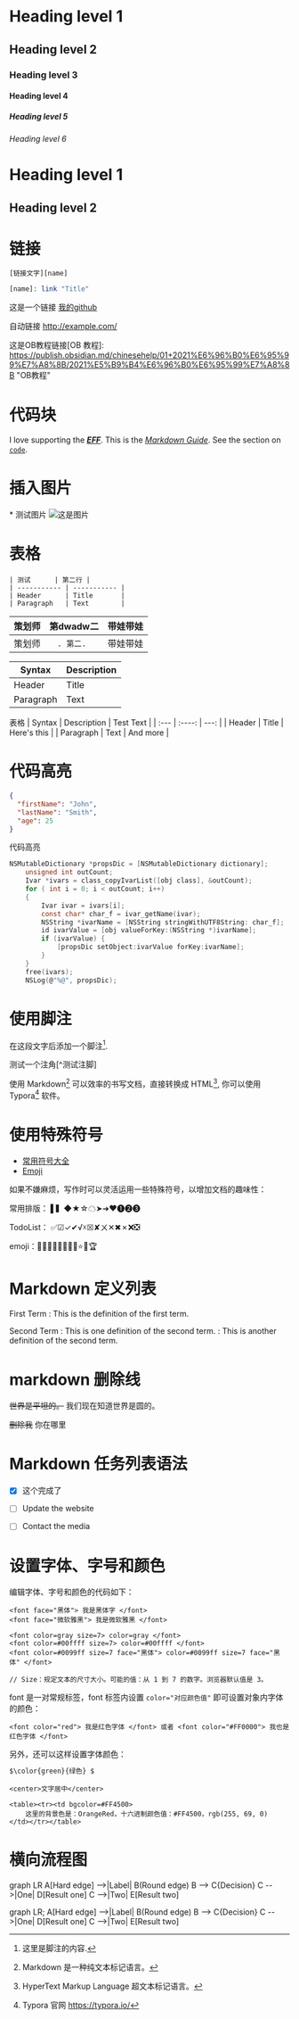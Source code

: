 # Heading level 1
## Heading level 2
### Heading level 3

#### Heading level 4

##### Heading level 5
###### Heading level 6

Heading level 1  
===============
Heading level 2  
---------------

# 链接
```php
[链接文字][name]

[name]: link "Title"
```
这是一个链接 [我的github](https://lyc59621.github.io/Blog/)

自动链接 <http://example.com/>

[G]: https://www.google.com/ "Google"

这是OB教程链接[OB 教程]: https://publish.obsidian.md/chinesehelp/01+2021%E6%96%B0%E6%95%99%E7%A8%8B/2021%E5%B9%B4%E6%96%B0%E6%95%99%E7%A8%8B "OB教程"

# 代码块
I love supporting the ***[EFF](https://lyc59621.github.io/Blog/)***.
This is the *[Markdown Guide](https://lyc59621.github.io/Blog/)*.
See the section on [`code`](#code).

# 插入图片
\* 测试图片
![这是图片](../../public/images/markdown_image.jpg "测试图片")

# 表格
```
| 测试      | 第二行 |
| ----------- | ----------- |
| Header      | Title       |
| Paragraph   | Text        |
```



| 策划师 | 第dwadw二  | 带娃带娃 |
| ----------- | :-----------: | ----------- |
| 策划师 | `. 第二. `  | 带娃带娃 |



| Syntax      | Description |
| ----------- | ----------- |
| Header      | Title       |
| Paragraph   | Text        |

表格
| Syntax      | Description | Test Text     |
| :---        |    :----:   |          ---: |
| Header      | Title       | Here's this   |
| Paragraph   | Text        | And more      |


# 代码高亮
```json
{
  "firstName": "John",
  "lastName": "Smith",
  "age": 25
}
```

代码高亮

```C
NSMutableDictionary *propsDic = [NSMutableDictionary dictionary];
    unsigned int outCount;
    Ivar *ivars = class_copyIvarList([obj class], &outCount);
    for ( int i = 0; i < outCount; i++)
    {
        Ivar ivar = ivars[i];
        const char* char_f = ivar_getName(ivar);
        NSString *ivarName = [NSString stringWithUTF8String: char_f];
        id ivarValue = [obj valueForKey:(NSString *)ivarName];
        if (ivarValue) {
            [propsDic setObject:ivarValue forKey:ivarName];
        }
    }
    free(ivars);
    NSLog(@"%@", propsDic);
```



# 使用脚注
在这段文字后添加一个脚注[^footnote].
[^footnote]:这里是脚注的内容.

测试一个注角[^测试注脚]



使用 Markdown[^1] 可以效率的书写文档，直接转换成 HTML[^2], 你可以使用 Typora[^T] 软件。
[^1]:Markdown 是一种纯文本标记语言。
[^2]:HyperText Markup Language 超文本标记语言。
[^T]:Typora 官网 <https://typora.io/>



# 使用特殊符号

- [常用符号大全](http://www.fhdq.net/)
- [Emoji](https://emojipedia.org/)

如果不嫌麻烦，写作时可以灵活运用一些特殊符号，以增加文档的趣味性：

常用排版： ▌▍◆★☆☁➤➜❤➊➋➌

TodoList： ✅☑✓✔√☓☒✘ㄨ✕✖✗❌❎

emoji：🌹🍀🌙🍂🍃🌷💎🔥⭐🍄🏆


# Markdown 定义列表
First Term
: This is the definition of the first term.

Second Term
: This is one definition of the second term.
: This is another definition of the second term.

# markdown 删除线
~~世界是平坦的。~~ 我们现在知道世界是圆的。

~~删除我~~ 你在哪里



# Markdown 任务列表语法

- [x] 这个完成了
- [ ] Update the website
- [ ] Contact the media



# 设置字体、字号和颜色

编辑字体、字号和颜色的代码如下：

```
<font face="黑体"> 我是黑体字 </font>
<font face="微软雅黑"> 我是微软雅黑 </font>

<font color=gray size=7> color=gray </font>
<font color=#00ffff size=7> color=#00ffff </font>
<font color=#0099ff size=7 face="黑体"> color=#0099ff size=7 face="黑体" </font>

// Size：规定文本的尺寸大小。可能的值：从 1 到 7 的数字。浏览器默认值是 3。
```

font 是一对常规标签，font 标签内设置 `color="对应颜色值"` 即可设置对象内字体的颜色：

```php+HTML
<font color="red"> 我是红色字体 </font> 或者 <font color="#FF0000"> 我也是红色字体 </font> 
```

另外，还可以这样设置字体颜色：

```markdown
$\color{green}{绿色} $
```

```
<center>文字居中</center>
```

```
<table><tr><td bgcolor=#FF4500>
    这里的背景色是：OrangeRed，十六进制颜色值：#FF4500，rgb(255, 69, 0)
</td></tr></table>
```





# 横向流程图

graph LR
A[Hard edge] -->|Label| B(Round edge)
B --> C{Decision}
C -->|One| D[Result one]
C -->|Two| E[Result two]

graph LR;
A[Hard edge] -->|Label| B(Round edge)
B --> C{Decision}
C -->|One| D[Result one]
C -->|Two| E[Result two]

